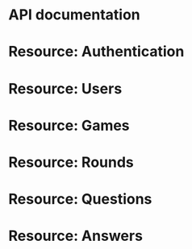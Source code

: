 # API documentation

# Resource: Authentication

# Resource: Users

# Resource: Games

# Resource: Rounds

# Resource: Questions

# Resource: Answers
